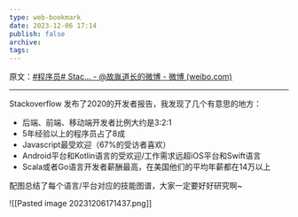 ```yaml
---
type: web-bookmark
date: 2023-12-06 17:14
publish: false
archive: 
tags:
---
```

原文：[\#程序员# Stac... - @故胤道长的微博 - 微博 (weibo.com)](https://weibo.com/1827884772/J5M17AqGp?pagetype=fav)

---

Stackoverflow 发布了2020的开发者报告，我发现了几个有意思的地方：  
  
- 后端、前端、移动端开发者比例大约是3:2:1  
- 5年经验以上的程序员占了8成  
- Javascript最受欢迎（67%的受访者喜欢）  
- Android平台和Kotlin语言的受欢迎/工作需求远超iOS平台和Swift语言  
- Scala或者Go语言开发者薪酬最高，在美国他们的平均年薪都在14万以上  
  
配图总结了每个语言/平台对应的技能图谱，大家一定要好好研究啊~

![[Pasted image 20231206171437.png]]